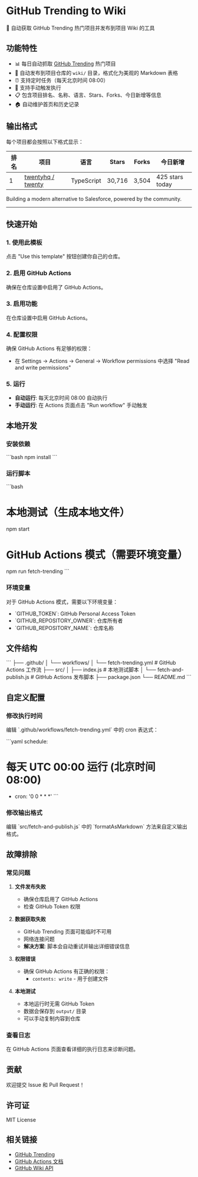 # GitHub Trending to Wiki

🚀 自动获取 GitHub Trending 热门项目并发布到项目 Wiki 的工具

## 功能特性

- 📊 每日自动抓取 [GitHub Trending](https://github.com/trending) 热门项目
- 📝 自动发布到项目仓库的 `wiki/` 目录，格式化为美观的 Markdown 表格
- ⏰ 支持定时任务（每天北京时间 08:00）
- 🔧 支持手动触发执行
- 📋 包含项目排名、名称、语言、Stars、Forks、今日新增等信息
- 🏠 自动维护首页和历史记录

## 输出格式

每个项目都会按照以下格式显示：

| 排名 | 项目 | 语言 | Stars | Forks | 今日新增 |
|------|------|------|-------|-------|----------|
| 1 | [twentyhq / twenty](https://github.com/twentyhq/twenty) | TypeScript | 30,716 | 3,504 | 425 stars today |

Building a modern alternative to Salesforce, powered by the community.

---

## 快速开始

### 1. 使用此模板

点击 "Use this template" 按钮创建你自己的仓库。

### 2. 启用 GitHub Actions

确保在仓库设置中启用了 GitHub Actions。

### 3. 启用功能

在仓库设置中启用 GitHub Actions。

### 4. 配置权限

确保 GitHub Actions 有足够的权限：
- 在 Settings → Actions → General → Workflow permissions 中选择 "Read and write permissions"

### 5. 运行

- **自动运行**: 每天北京时间 08:00 自动执行
- **手动运行**: 在 Actions 页面点击 "Run workflow" 手动触发

## 本地开发

### 安装依赖

\`\`\`bash
npm install
\`\`\`

### 运行脚本

\`\`\`bash
# 本地测试（生成本地文件）
npm start

# GitHub Actions 模式（需要环境变量）
npm run fetch-trending
\`\`\`

### 环境变量

对于 GitHub Actions 模式，需要以下环境变量：

- \`GITHUB_TOKEN\`: GitHub Personal Access Token
- \`GITHUB_REPOSITORY_OWNER\`: 仓库所有者
- \`GITHUB_REPOSITORY_NAME\`: 仓库名称

## 文件结构

\`\`\`
├── .github/
│   └── workflows/
│       └── fetch-trending.yml     # GitHub Actions 工作流
├── src/
│   ├── index.js                   # 本地测试脚本
│   └── fetch-and-publish.js       # GitHub Actions 发布脚本
├── package.json
└── README.md
\`\`\`

## 自定义配置

### 修改执行时间

编辑 \`.github/workflows/fetch-trending.yml\` 中的 cron 表达式：

\`\`\`yaml
schedule:
  # 每天 UTC 00:00 运行 (北京时间 08:00)
  - cron: '0 0 * * *'
\`\`\`

### 修改输出格式

编辑 \`src/fetch-and-publish.js\` 中的 \`formatAsMarkdown\` 方法来自定义输出格式。

## 故障排除

### 常见问题

1. **文件发布失败**
   - 确保仓库启用了 GitHub Actions
   - 检查 GitHub Token 权限

2. **数据获取失败**
   - GitHub Trending 页面可能临时不可用
   - 网络连接问题
   - **解决方案**: 脚本会自动重试并输出详细错误信息

3. **权限错误**
   - 确保 GitHub Actions 有正确的权限：
     - `contents: write` - 用于创建文件

4. **本地测试**
   - 本地运行时无需 GitHub Token
   - 数据会保存到 `output/` 目录
   - 可以手动复制内容到仓库

### 查看日志

在 GitHub Actions 页面查看详细的执行日志来诊断问题。

## 贡献

欢迎提交 Issue 和 Pull Request！

## 许可证

MIT License

## 相关链接

- [GitHub Trending](https://github.com/trending)
- [GitHub Actions 文档](https://docs.github.com/en/actions)
- [GitHub Wiki API](https://docs.github.com/en/rest/wikis)
